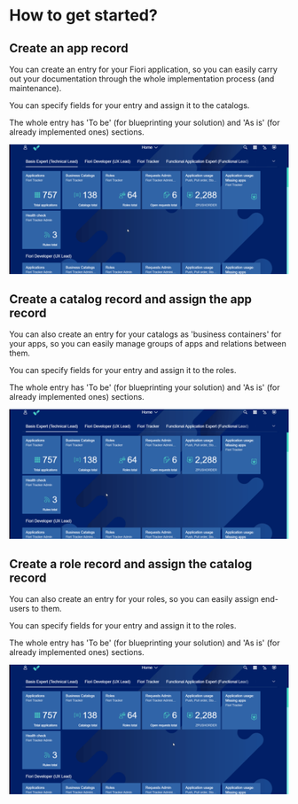 # How to get started?

## Create an app record

You can create an entry for your Fiori application, so you can easily carry out your documentation through the whole implementation process (and maintenance).

You can specify fields for your entry and assign it to the catalogs.

The whole entry has 'To be' (for blueprinting your solution) and 'As is' (for already implemented ones) sections.
 
![](res/first_app.gif)

## Create a catalog record and assign the app record

You can also create an entry for your catalogs as 'business containers' for your apps, so you can easily manage groups of apps and relations between them.

You can specify fields for your entry and assign it to the roles.

The whole entry has 'To be' (for blueprinting your solution) and 'As is' (for already implemented ones) sections.

![](res/first_catalog.gif)

## Create a role record and assign the catalog record

You can also create an entry for your roles, so you can easily assign end-users to them.

You can specify fields for your entry and assign it to the roles.

The whole entry has 'To be' (for blueprinting your solution) and 'As is' (for already implemented ones) sections.

![](res/first_role.gif)